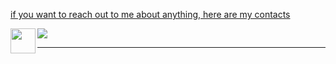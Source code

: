 

  <a href="https://1999azzar.github.io/1999AZZAR/">
  



if you want to reach out to me about anything, here are my contacts

<a href="mailto:srishhtiijainn@gmail.com">
 <img align="left" src=https://img.icons8.com/?size=100&id=td499GRWwrWC&format=png&color=000000 height="40" width="40" 
</a>
<a href="https://www.linkedin.com/in/srishti-jain-59666226b/">
  <img src="https://img.icons8.com/doodle/40/000000/linkedin--v2.png"></a>

</br>

</a>

 </p>
 



*************




